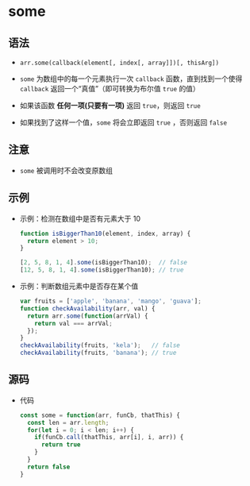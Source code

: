 # some

## 语法

*   `arr.some(callback(element[, index[, array]])[, thisArg])`

*   `some` 为数组中的每一个元素执行一次 `callback` 函数，直到找到一个使得 `callback` 返回一个“真值”（即可转换为布尔值 `true` 的值）

*   如果该函数 **任何一项(只要有一项)** 返回 `true`，则返回 `true`

*   如果找到了这样一个值，`some` 将会立即返回 `true` ，否则返回 `false`

## 注意

*   `some` 被调用时不会改变原数组

## 示例

*   示例：检测在数组中是否有元素大于 10

    ```javascript
    function isBiggerThan10(element, index, array) {
      return element > 10;
    }

    [2, 5, 8, 1, 4].some(isBiggerThan10);  // false
    [12, 5, 8, 1, 4].some(isBiggerThan10); // true

    ```

*   示例：判断数组元素中是否存在某个值

    ```javascript
    var fruits = ['apple', 'banana', 'mango', 'guava'];
    function checkAvailability(arr, val) {
      return arr.some(function(arrVal) {
        return val === arrVal;
      });
    }
    checkAvailability(fruits, 'kela');   // false
    checkAvailability(fruits, 'banana'); // true
    ```

## 源码

*   代码

    ```javascript
    const some = function(arr, funCb, thatThis) {
      const len = arr.length;
      for(let i = 0; i < len; i++) {
        if(funCb.call(thatThis, arr[i], i, arr)) {
          return true
        }
      }
      return false
    }
    ```
